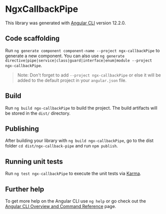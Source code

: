 # NgxCallbackPipe

This library was generated with [Angular CLI](https://github.com/angular/angular-cli) version 12.2.0.

## Code scaffolding

Run `ng generate component component-name --project ngx-callbackPipe` to generate a new component. You can also use `ng generate directive|pipe|service|class|guard|interface|enum|module --project ngx-callbackPipe`.
> Note: Don't forget to add `--project ngx-callbackPipe` or else it will be added to the default project in your `angular.json` file. 

## Build

Run `ng build ngx-callbackPipe` to build the project. The build artifacts will be stored in the `dist/` directory.

## Publishing

After building your library with `ng build ngx-callbackPipe`, go to the dist folder `cd dist/ngx-callback-pipe` and run `npm publish`.

## Running unit tests

Run `ng test ngx-callbackPipe` to execute the unit tests via [Karma](https://karma-runner.github.io).

## Further help

To get more help on the Angular CLI use `ng help` or go check out the [Angular CLI Overview and Command Reference](https://angular.io/cli) page.
